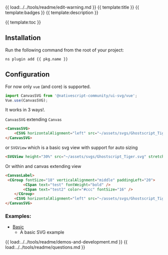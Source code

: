 {{ load:../../tools/readme/edit-warning.md }}
{{ template:title }}
{{ template:badges }}
{{ template:description }}

{{ template:toc }}

## Installation
Run the following command from the root of your project:

`ns plugin add {{ pkg.name }}`

## Configuration

For now only `vue` (and core) is supported.

```ts
import CanvasSVG from '@nativescript-community/ui-svg/vue';
Vue.use(CanvasSVG);
```

It works in 3 ways!.

`CanvasSVG` extending `Canvas`

```html
<CanvasSVG>
    <CSVG horizontalAlignment="left" src="~/assets/svgs/Ghostscript_Tiger.svg" height="100%" stretch="aspectFit" />
</CanvasSVG>
```

or `SVGView` which is a basic svg view with support for auto sizing

```html
<SVGView height="30%" src="~/assets/svgs/Ghostscript_Tiger.svg" stretch="aspectFit" backgroundColor="red" />
```

Or within and canvas extending view

```html
<CanvasLabel>
 <CGroup fontSize="18" verticalAlignment="middle" paddingLeft="20">
        <CSpan text="test" fontWeight="bold" />
        <CSpan text="test2" color="#ccc" fontSize="16" />
    </CGroup>
    <CSVG horizontalAlignment="left" src="~/assets/svgs/Ghostscript_Tiger.svg" height="10" stretch="aspectFit" />
</CanvasSVG>
```

### Examples:

- [Basic](demo-snippets/vue/SVG.vue)
  - A basic SVG example

{{ load:../../tools/readme/demos-and-development.md }}
{{ load:../../tools/readme/questions.md }}